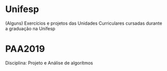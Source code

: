 # Unifesp
(Alguns) Exercícios e projetos das Unidades Curriculares cursadas durante a graduação na Unifesp

# PAA2019
Disciplina: Projeto e Análise de algorítmos
